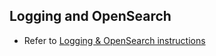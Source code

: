 ## Logging and OpenSearch

- Refer to [Logging & OpenSearch instructions](https://docs.openg2p.org/deployment/external-components-setup/logging-and-opensearch-deployment)

